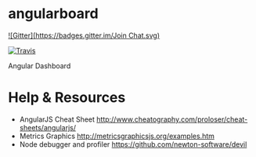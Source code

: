 angularboard
============
[![Gitter](https://badges.gitter.im/Join Chat.svg)](https://gitter.im/angularboard/angularboard?utm_source=badge&utm_medium=badge&utm_campaign=pr-badge&utm_content=badge)

[![Travis](https://travis-ci.org/angularboard/angularboard.svg)](https://travis-ci.org/angularboard/angularboard)

Angular Dashboard

Help & Resources
================

- AngularJS Cheat Sheet http://www.cheatography.com/proloser/cheat-sheets/angularjs/
- Metrics Graphics http://metricsgraphicsjs.org/examples.htm
- Node debugger and profiler https://github.com/newton-software/devil
